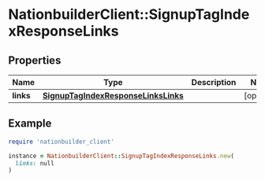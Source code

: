 # NationbuilderClient::SignupTagIndexResponseLinks

## Properties

| Name | Type | Description | Notes |
| ---- | ---- | ----------- | ----- |
| **links** | [**SignupTagIndexResponseLinksLinks**](SignupTagIndexResponseLinksLinks.md) |  | [optional] |

## Example

```ruby
require 'nationbuilder_client'

instance = NationbuilderClient::SignupTagIndexResponseLinks.new(
  links: null
)
```

